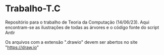 # Trabalho-T.C
Repositório para o trabalho de Teoria da Computação (14/06/23). Aqui encontram-se as ilustrações de todas as árvores e o código fonte do script Antlr

Os arquivos com a extensão ".drawio" devem ser abertos no site "https://draw.io"
